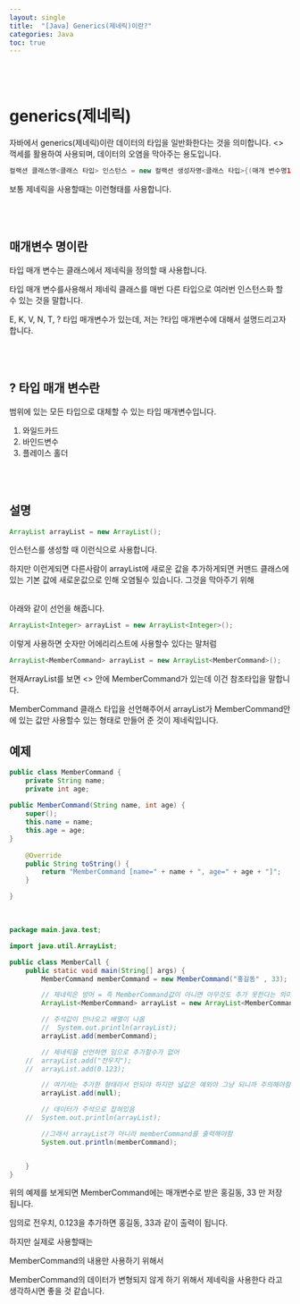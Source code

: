 ```yaml
---
layout: single
title:  "[Java] Generics(제네릭)이란?"
categories: Java
toc: true
---
```

<br/><br/>

# generics(제네릭) #
자바에서 generics(제네릭)이란 데이터의 타입을 일반화한다는 것을 의미합니다.
<> 꺽세를 활용하여 사용되며, 데이터의 오염을 막아주는 용도입니다. 
<br/>

```java
컬랙션 클래스명<클래스 타입> 인스턴스 = new 컬랙션 생성자명<클래스 타입>{(매개 변수명1~매개변수명N)}
```

보통 제네릭을 사용할때는 이런형태를 사용합니다.

<br/><br/>

## 매개변수 명이란 ##

타입 매개 변수는 클래스에서 제네릭을 정의할 때 사용합니다.

타입 매개 변수를사용해서 제네릭 클래스를 매번 다른 타입으로 여러번 인스턴스화 할 수 있는 것을 말합니다.

E, K, V, N, T, ? 타입 매개변수가 있는데, 저는 ?타입 매개변수에 대해서 설명드리고자 합니다.

<br/><br/>

## ? 타입 매개 변수란 ##

범위에 있는 모든 타입으로 대체할 수 있는 타입 매개변수입니다.

1. 와일드카드
2. 바인드변수 
3. 플레이스 홀더

<br/><br/>

## 설명 ##

```java
ArrayList arrayList = new ArrayList(); 
```

인스턴스를 생성할 때 이런식으로 사용합니다.

하지만 이런게되면 다른사람이 arrayList에 새로운 값을 추가하게되면 커맨드 클래스에 있는 기본 값에 새로운값으로 인해 오염될수 있습니다. 그것을 막아주기 위해
<br/><br/>

아래와 같이 선언을 해줍니다.
```java
ArrayList<Integer> arrayList = new ArrayList<Integer>();
```
이렇게 사용하면 숫자만 어에리리스트에 사용할수 있다는 말처럼
<br/>

```java
ArrayList<MemberCommand> arrayList = new ArrayList<MemberCommand>();
```
현재ArrayList를 보면 <> 안에 MemberCommand가 있는데 이건 참조타입을 말합니다. 

MemberCommand 클래스 타입을 선언해주어서 arrayList가 MemberCommand안에 있는 값만 사용할수 있는 형태로 만들어 준 것이 제네릭입니다.



## 예제 ##

```java
public class MemberCommand {
	private String name;
	private int age;
	
public MemberCommand(String name, int age) {
	super();
	this.name = name;
	this.age = age;
}
	
	@Override
	public String toString() {
		return "MemberCommand [name=" + name + ", age=" + age + "]";
	}

}
```

<br/>

```java
package main.java.test;

import java.util.ArrayList;

public class MemberCall {
	public static void main(String[] args) {
		MemberCommand memberCommand = new MemberCommand("홍길동" , 33);

		// 제네릭은 방어 = 즉 MemberCommand값이 아니면 아무것도 추가 못한다는 의미
		ArrayList<MemberCommand> arrayList = new ArrayList<MemberCommand>();

		// 주석값이 안나오고 배열이 나옴
		//	System.out.println(arrayList);
		arrayList.add(memberCommand);

		// 제네릭을 선언하면 임으로 추가할수가 없어
	//	arrayList.add("전우치"); 
	//	arrayList.add(0.123); 

		// 여기서는 추가한 형태라서 안되야 하지만 널값은 예외야 그냥 되니까 주의해야함
		arrayList.add(null); 

		// 데이터가 주석으로 잡혀있음 
	//	System.out.println(arrayList);

		//그래서 arrayList가 아니라 memberCommand를 출력해야함
		System.out.println(memberCommand);


	}
}
```

위의 예제를 보게되면 MemberCommand에는 매개변수로 받은 홍길동, 33 만 저장 됩니다.

임의로 전우치, 0.123을 추가하면 홍길동, 33과 같이 출력이 됩니다.

하지만 실제로 사용할때는 

MemberCommand의 내용만 사용하기 위해서 

MemberCommand의 데이터가 변형되지 않게 하기 위해서 제네릭을 사용한다 라고 생각하시면 좋을 것 같습니다.